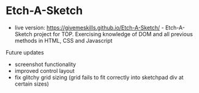 # Etch-A-Sketch
- live version: https://givemeskills.github.io/Etch-A-Sketch/ -
Etch-A-Sketch project for TOP. Exercising knowledge of DOM and all previous methods in HTML, CSS and Javascript

Future updates
- screenshot functionality
- improved control layout
- fix glitchy grid sizing (grid fails to fit correctly into sketchpad div at certain sizes)
